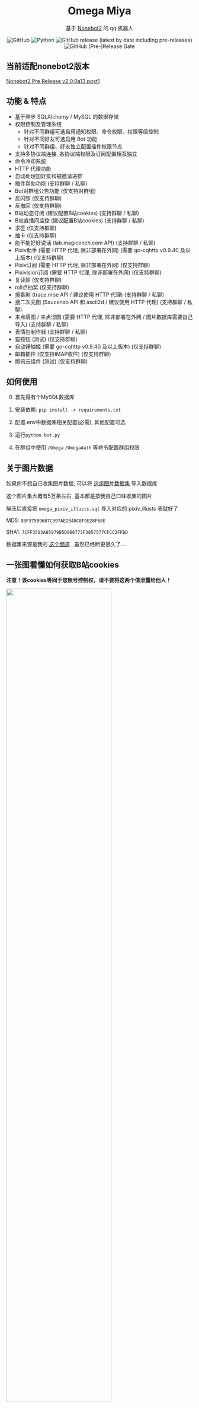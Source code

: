 <div align="center">

# Omega Miya

基于 [Nonebot2](https://github.com/nonebot/nonebot2) 的 qq 机器人

![GitHub](https://img.shields.io/github/license/Ailitonia/omega-miya)
![Python](https://img.shields.io/badge/Python-3.8+-blue)
![GitHub release (latest by date including pre-releases)](https://img.shields.io/github/v/release/Ailitonia/omega-miya?include_prereleases)
![GitHub (Pre-)Release Date](https://img.shields.io/github/release-date-pre/Ailitonia/omega-miya)

</div>

## 当前适配nonebot2版本

[Nonebot2 Pre Release v2.0.0a13.post1](https://github.com/nonebot/nonebot2/releases/tag/v2.0.0a13.post1)

## 功能 & 特点

- 基于异步 SQLAlchemy / MySQL 的数据存储
- 权限控制及管理系统
    - 针对不同群组可选启用通知权限、命令权限、权限等级控制
    - 针对不同好友可选启用 Bot 功能
    - 针对不同群组、好友独立配置插件权限节点
- 支持多协议端连接, 各协议端权限及订阅配置相互独立
- 命令冷却系统
- HTTP 代理功能
- 自动处理加好友和被邀请进群
- 插件帮助功能 (支持群聊 / 私聊)
- Bot对群组公告功能 (仅支持对群组)
- 反闪照 (仅支持群聊)
- 反撤回 (仅支持群聊)
- B站动态订阅 (建议配置B站cookies) (支持群聊 / 私聊)
- B站直播间监控 (建议配置B站cookies) (支持群聊 / 私聊)
- 求签 (仅支持群聊)
- 抽卡 (仅支持群聊)
- 能不能好好说话 (lab.magiconch.com API) (支持群聊 / 私聊)
- Pixiv助手 (需要 HTTP 代理, 除非部署在外网) (需要 go-cqhttp v0.9.40 及以上版本) (仅支持群聊)
- Pixiv订阅 (需要 HTTP 代理, 除非部署在外网) (仅支持群聊)
- Pixivision订阅 (需要 HTTP 代理, 除非部署在外网) (仅支持群聊)
- 复读姬 (仅支持群聊)
- roll点抽奖 (仅支持群聊)
- 搜番剧 (trace.moe API / 建议使用 HTTP 代理) (支持群聊 / 私聊)
- 搜二次元图 (Saucenao API 和 ascii2d / 建议使用 HTTP 代理) (支持群聊 / 私聊)
- 来点萌图 / 来点涩图 (需要 HTTP 代理, 除非部署在外网 / 图片数据库需要自己导入) (支持群聊 / 私聊)
- 表情包制作器 (支持群聊 / 私聊)
- 猫按钮 (测试) (仅支持群聊)
- 自动锤轴姬 (需要 go-cqhttp v0.9.40 及以上版本) (仅支持群聊)
- 邮箱插件 (仅支持IMAP收件) (仅支持群聊)
- 腾讯云组件 (测试) (仅支持群聊)

## 如何使用

0. 首先得有个MySQL数据库

1. 安装依赖: `pip install -r requirements.txt`

2. 配置.env中数据库相关配置(必需), 其他配置可选

3. 运行`python bot.py`

4. 在群组中使用 `/Omega` `/OmegaAuth` 等命令配置群组权限

## 关于图片数据

如果你不想自己收集图片数据, 可以将
[这组图片数据集](https://github.com/Ailitonia/omega-miya/raw/main/archive_data/db_pixiv.7z)
导入数据库

这个图片集大概有5万条左右, 基本都是按我自己口味收集的图片

解压后直接把 `omega_pixiv_illusts.sql` 导入对应的 pixiv_illusts 表就好了

MD5: `8BF375B9687C397AE2040C8F9E28F68E`

SHA1: `7CFF3593A85979B5D966773F3857577CFCC2FFBD`

数据集来源是我的
[这个频道](https://t.me/amoeloli)
, 虽然已经断更很久了...

## 一张图看懂如何获取B站cookies

**注意！该cookies等同于您账号控制权，请不要将这两个值泄露给他人！**

<img src="https://raw.githubusercontent.com/Ailitonia/omega-miya/main/docs/img/how_to_get_bilibili_cookies.png" width="75%">

**注意！该cookies等同于您账号控制权，请不要将这两个值泄露给他人！**

## 特别感谢

- [Nonebot2](https://github.com/nonebot/nonebot2)
- [go-cqhttp](https://github.com/Mrs4s/go-cqhttp)
- [OneBot](https://github.com/howmanybots/onebot)
- [ZhouShen_Hime](https://github.com/HakuRemu/ZhouShen_Hime)


## 说点题外话

Omega_miya 的设计思路显然与 Nonebot 插件间应该尽可能解耦的设计思路相悖。

当然这和 Omega_miya 最初的用途有关，她本来是用来督促字幕组~~摸鱼~~干活的，并且一开始设计的时候继承了初代~~真正零号 Omega_miya~~ 的数据库以及设计思路，所以 Omega_miya 的插件体系是强耦合的，后来随着功能迭代，也就改不过来了。

因此，对于 Omega_miya 这个项目，我想她可能并不是可以直接拿来就用的，因为她的设计本身就有局限性，这里大概是可以提供某些插件功能上的思路，希望能给其他的开发者带来一些帮助。

欢迎来提各种issue~
